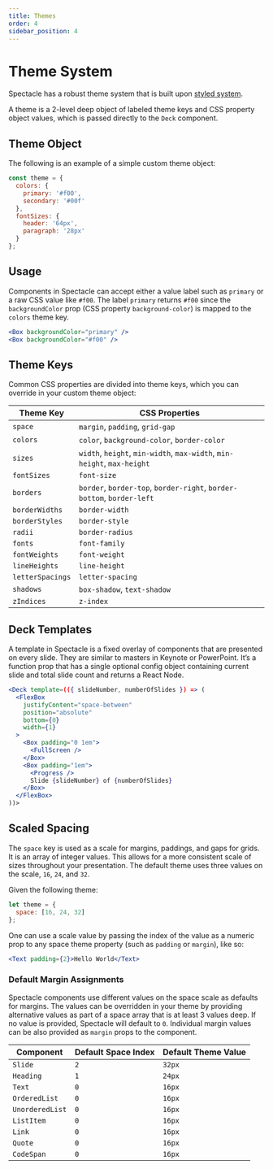 ```yaml
---
title: Themes
order: 4
sidebar_position: 4
---
```


# Theme System

Spectacle has a robust theme system that is built upon [styled system](https://styled-system.com/theme-specification).

A theme is a 2-level deep object of labeled theme keys and CSS property object values, which is passed directly to the `Deck` component.

## Theme Object

The following is an example of a simple custom theme object:

```js
const theme = {
  colors: {
    primary: '#f00',
    secondary: '#00f'
  },
  fontSizes: {
    header: '64px',
    paragraph: '28px'
  }
};
```

## Usage

Components in Spectacle can accept either a value label such as `primary` or a raw CSS value like `#f00`.
The label `primary` returns `#f00` since the `backgroundColor` prop (CSS property `background-color`) is mapped to the `colors` theme key.

```jsx
<Box backgroundColor="primary" />
<Box backgroundColor="#f00" />
```

## Theme Keys

Common CSS properties are divided into theme keys, which you can override in your custom theme object:

| Theme Key        | CSS Properties                                                          |
| ---------------- | ----------------------------------------------------------------------- |
| `space`          | `margin`, `padding`, `grid-gap`                                         |
| `colors`         | `color`, `background-color`, `border-color`                             |
| `sizes`          | `width`, `height`, `min-width`, `max-width`, `min-height`, `max-height` |
| `fontSizes`      | `font-size`                                                             |
| `borders`        | `border`, `border-top`, `border-right`, `border-bottom`, `border-left`  |
| `borderWidths`   | `border-width`                                                          |
| `borderStyles`   | `border-style`                                                          |
| `radii`          | `border-radius`                                                         |
| `fonts`          | `font-family`                                                           |
| `fontWeights`    | `font-weight`                                                           |
| `lineHeights`    | `line-height`                                                           |
| `letterSpacings` | `letter-spacing`                                                        |
| `shadows`        | `box-shadow`, `text-shadow`                                             |
| `zIndices`       | `z-index`                                                               |

## Deck Templates

A template in Spectacle is a fixed overlay of components that are presented on every slide. They are similar to masters in Keynote or PowerPoint. It’s a function prop that has a single optional config object containing current slide and total slide count and returns a React Node.

```jsx
<Deck template=(({ slideNumber, numberOfSlides }) => (
  <FlexBox
    justifyContent="space-between"
    position="absolute"
    bottom={0}
    width={1}
  >
    <Box padding="0 1em">
      <FullScreen />
    </Box>
    <Box padding="1em">
      <Progress />
      Slide {slideNumber} of {numberOfSlides}
    </Box>
  </FlexBox>
))>
```

## Scaled Spacing

The `space` key is used as a scale for margins, paddings, and gaps for grids. It is an array of integer values. This allows for a more consistent scale of sizes throughout your presentation. The default theme uses three values on the scale, `16`, `24`, and `32`.

Given the following theme:

```jsx
let theme = {
  space: [16, 24, 32]
};
```

One can use a scale value by passing the index of the value as a numeric prop to any space theme property (such as `padding` or `margin`), like so:

```jsx
<Text padding={2}>Hello World</Text>
```

### Default Margin Assignments

Spectacle components use different values on the space scale as defaults for margins. The values can be overridden in your theme by providing alternative values as part of a space array that is at least 3 values deep. If no value is provided, Spectacle will default to `0`. Individual margin values can be also provided as `margin` props to the component.

| Component       | Default Space Index | Default Theme Value |
| --------------- | ------------------- | ------------------- |
| `Slide`         | `2`                 | `32px`              |
| `Heading`       | `1`                 | `24px`              |
| `Text`          | `0`                 | `16px`              |
| `OrderedList`   | `0`                 | `16px`              |
| `UnorderedList` | `0`                 | `16px`              |
| `ListItem`      | `0`                 | `16px`              |
| `Link`          | `0`                 | `16px`              |
| `Quote`         | `0`                 | `16px`              |
| `CodeSpan`      | `0`                 | `16px`              |
